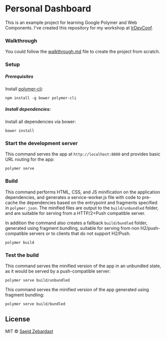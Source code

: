 # Personal Dashboard

This is an example project for learning Google Polymer and Web Components. I've created this repository for my workshop at [IrDevConf](http://conf.wsschool.org/devconf/).

### Walkthrough

You could follow the [walkthrough.md](walkthrough.md) file to create the project from scratch.

### Setup

##### Prerequisites

Install [polymer-cli](https://github.com/Polymer/polymer-cli):

    npm install -g bower polymer-cli

##### Install dependencies:
Install all dependencies via bower:

    bower install

### Start the development server

This command serves the app at `http://localhost:8080` and provides basic URL
routing for the app:

    polymer serve


### Build

This command performs HTML, CSS, and JS minification on the application
dependencies, and generates a service-worker.js file with code to pre-cache the
dependencies based on the entrypoint and fragments specified in `polymer.json`.
The minified files are output to the `build/unbundled` folder, and are suitable
for serving from a HTTP/2+Push compatible server.

In addition the command also creates a fallback `build/bundled` folder,
generated using fragment bundling, suitable for serving from non
H2/push-compatible servers or to clients that do not support H2/Push.

    polymer build

### Test the build

This command serves the minified version of the app in an unbundled state, as it would
be served by a push-compatible server:

    polymer serve build/unbundled

This command serves the minified version of the app generated using fragment bundling:

    polymer serve build/bundled

## License

MIT © [Saeid Zebardast](http://zebardast.com)